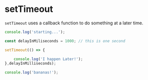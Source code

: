 # setTimeout

`setTimeout` uses a callback function to do something at a later time. 

```javascript
console.log('starting...');

const delayInMiliseconds = 1000; // this is one second

setTimeout(() => {

    console.log('I happen Later!');
},delayInMilliseconds);

console.log('bananas!');
```



